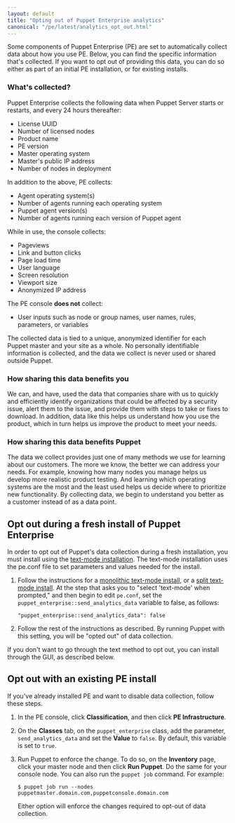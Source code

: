 ```yaml
---
layout: default
title: "Opting out of Puppet Enterprise analytics"
canonical: "/pe/latest/analytics_opt_out.html"
---
```


Some components of Puppet Enterprise (PE) are set to automatically collect data about how you use PE. Below, you can find the specific information that's collected. If you want to opt out of providing this data, you can do so either as part of an initial PE installation, or for existing installs.

### What's collected? 

Puppet Enterprise collects the following data when Puppet Server starts or restarts, and every 24 hours thereafter:

* License UUID
* Number of licensed nodes
* Product name
* PE version
* Master operating system
* Master's public IP address
* Number of nodes in deployment

In addition to the above, PE collects: 

* Agent operating system(s)
* Number of agents running each operating system
* Puppet agent version(s)
* Number of agents running each version of Puppet agent

While in use, the console collects:

* Pageviews
* Link and button clicks
* Page load time
* User language
* Screen resolution
* Viewport size
* Anonymized IP address

The PE console **does not** collect:

* User inputs such as node or group names, user names, rules, parameters, or variables 

The collected data is tied to a unique, anonymized identifier for each Puppet master and your site as a whole. No personally identifiable information is collected, and the data we collect is never used or shared outside Puppet. 

### How sharing this data benefits you

We can, and have, used the data that companies share with us to quickly and efficiently identify organizations that could be affected by a security issue, alert them to the issue, and provide them with steps to take or fixes to download. In addition, data like this helps us understand how you use the product, which in turn helps us improve the product to meet your needs. 

### How sharing this data benefits Puppet

The data we collect provides just one of many methods we use for learning about our customers. The more we know, the better we can address your needs. For example, knowing how many nodes you manage helps us develop more realistic product testing. And learning which operating systems are the most and the least used helps us decide where to prioritize new functionality. By collecting data, we begin to understand you better as a customer instead of as a data point.

## Opt out during a fresh install of Puppet Enterprise

In order to opt out of Puppet's data collection during a fresh installation, you must install using the [text-mode installation]({{pe}}/install_text_mode.html). The text-mode installation uses the pe.conf file to set parameters and values needed for the install. 

1. Follow the instructions for a [monolithic text-mode install]({{pe}}/install_text_mode_mono.html), or a [split text-mode install]({{pe}}/install_text_mode_split.html). At the step that asks you to "select 'text-mode' when prompted," and then begin to edit `pe.conf`,  set the  `puppet_enterprise::send_analytics_data` variable to false, as follows:

    `"puppet_enterprise::send_analytics_data": false`


2. Follow the rest of the instructions as described. By running Puppet with this setting, you will be "opted out" of data collection.


If you don't want to go through the text method to opt out, you can install through the GUI, as described below.

## Opt out with an existing PE install

If you've already installed PE and want to disable data collection, follow these steps.

1. In the PE console, click **Classification**, and then click **PE Infrastructure**. 
2. On the **Classes** tab, on the `puppet_enterprise` class, add the parameter, `send_analytics_data` and set the **Value** to `false`.
 By default, this variable is set to `true`.
3. Run Puppet to enforce the change. To do so, on the **Inventory** page, click your master node and then click **Run Puppet**. Do the same for your console node. You can also  run the `puppet job` command. For example: 

    `$ puppet job run --nodes puppetmaster.domain.com,puppetconsole.domain.com`

    Either option will enforce the changes required to opt-out of data collection.

    

